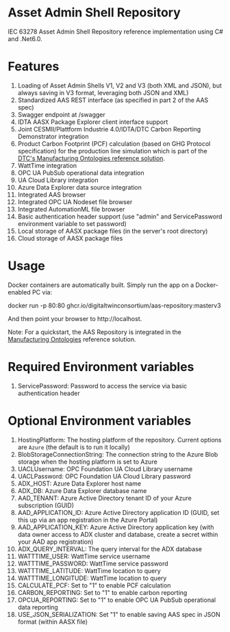 # Asset Admin Shell Repository

IEC 63278 Asset Admin Shell Repository reference implementation using C# and .Net6.0.

# Features

1. Loading of Asset Admin Shells V1, V2 and V3 (both XML and JSON), but always saving in V3 format, leveraging both JSON and XML)
1. Standardized AAS REST interface (as specified in part 2 of the AAS spec)
1. Swagger endpoint at /swagger
1. IDTA AASX Package Explorer client interface support
1. Joint CESMII/Plattform Industrie 4.0/IDTA/DTC Carbon Reporting Demonstrator integration
1. Product Carbon Footprint (PCF) calculation (based on GHG Protocol specification) for the production line simulation which is part of the [DTC's Manufacturing Ontologies reference solution](https://github.com/digitaltwinconsortium/ManufacturingOntologies).
1. WattTime integration
1. OPC UA PubSub operational data integration
1. UA Cloud Library integration
1. Azure Data Explorer data source integration
1. Integrated AAS browser
1. Integrated OPC UA Nodeset file browser
1. Integrated AutomationML file browser
1. Basic authentication header support (use "admin" and ServicePassword environment variable to set password)
1. Local storage of AASX package files (in the server's root directory)
1. Cloud storage of AASX package files

# Usage

Docker containers are automatically built. Simply run the app on a Docker-enabled PC via:

docker run -p 80:80 ghcr.io/digitaltwinconsortium/aas-repository:masterv3

And then point your browser to http://localhost.

Note: For a quickstart, the AAS Repository is integrated in the [Manufacturing Ontologies](https://github.com/digitaltwinconsortium/ManufacturingOntologies) reference solution.

# Required Environment variables

1. ServicePassword: Password to access the service via basic authentication header

# Optional Environment variables

1. HostingPlatform: The hosting platform of the repository. Current options are `Azure` (the default is to run it locally)
1. BlobStorageConnectionString: The connection string to the Azure Blob storage when the hosting platform is set to Azure
1. UACLUsername: OPC Foundation UA Cloud Library username
1. UACLPassword: OPC Foundation UA Cloud Library password
1. ADX_HOST: Azure Data Explorer host name
1. ADX_DB: Azure Data Explorer database name
1. AAD_TENANT: Azure Active Directory tenant ID of your Azure subscription (GUID)
1. AAD_APPLICATION_ID: Azure Active Directory application ID (GUID, set this up via an app registration in the Azure Portal)
1. AAD_APPLICATION_KEY: Azure Active Directory application key (with data owner access to ADX cluster and database, create a secret within your AAD app registration)
1. ADX_QUERY_INTERVAL: The query interval for the ADX database
1. WATTTIME_USER: WattTime service username
1. WATTTIME_PASSWORD: WattTime service password
1. WATTTIME_LATITUDE: WattTime location to query
1. WATTTIME_LONGITUDE: WattTime location to query
1. CALCULATE_PCF: Set to "1" to enable PCF calculation
1. CARBON_REPORTING: Set to "1" to enable carbon reporting
1. OPCUA_REPORTING: Set to "1" to enable OPC UA PubSub operational data reporting
1. USE_JSON_SERIALIZATION: Set "1" to enable saving AAS spec in JSON format (within AASX file)
